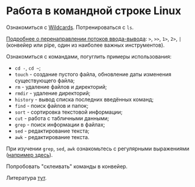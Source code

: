 # Работа в командной строке Linux

Ознакомиться с [Wildcards](https://ru.wikipedia.org/wiki/%D0%A8%D0%B0%D0%B1%D0%BB%D0%BE%D0%BD_%D0%BF%D0%BE%D0%B8%D1%81%D0%BA%D0%B0).
Потренироваться с `ls`.

[Подробнее о перенаправлении потоков ввода-вывода](https://www.opennet.ru/docs/RUS/bash_scripting_guide/c11620.html): `>`, `>>`, `1>`, `2>`, `|` (конвейер или pipe, один из наиболее важных инструментов).

Ознакомиться с командами, погуглить примеры использования:
- `cd -`, `cd ~`;
- `touch` - создание пустого файла, обновление даты изменения существующего файла;
- `rm` - удаление файлов и директорий;
- `rmdir` - удаление директорий;
- `history` - вывод списка последних введённых команд;
- `find` - поиск файлов и папок;
- `sort` - сортировка текстовой информации;
- `cut` - работа с табличными данными;
- `grep` - поиск информации в файлах;
- `sed` - редактирование текста;
- `awk` - редактирование текста.

При изучении `grep`, `sed`, `awk` ознакомьтесь с регулярными выражениями ([например здесь](https://regexone.com/)).

Попробовать "склеивать" команды в конвейер.

Литература [тут](https://github.com/stepanzh/info_labs_notes/blob/master/notes/05_literature.md).

